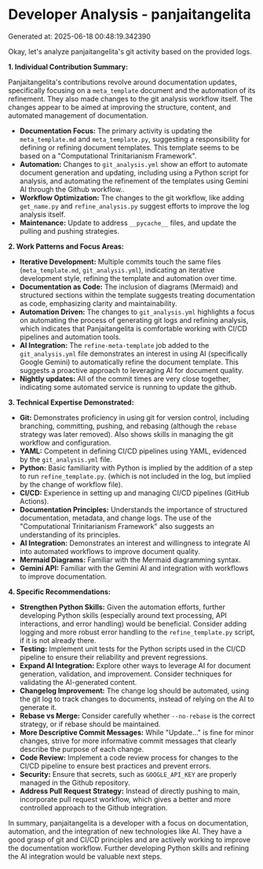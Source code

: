 # Developer Analysis - panjaitangelita
Generated at: 2025-06-18 00:48:19.342390

Okay, let's analyze panjaitangelita's git activity based on the provided logs.

**1. Individual Contribution Summary:**

Panjaitangelita's contributions revolve around documentation updates, specifically focusing on a `meta_template` document and the automation of its refinement.  They also made changes to the git analysis workflow itself.  The changes appear to be aimed at improving the structure, content, and automated management of documentation.

*   **Documentation Focus:**  The primary activity is updating the `meta_template.md` and `meta_template.py`, suggesting a responsibility for defining or refining document templates. This template seems to be based on a "Computational Trinitarianism Framework".
*   **Automation:** Changes to `git_analysis.yml` show an effort to automate document generation and updating, including using a Python script for analysis, and automating the refinement of the templates using Gemini AI through the Github workflow..
*   **Workflow Optimization:**  The changes to the git workflow, like adding `get_name.py` and `refine_analysis.py` suggest efforts to improve the log analysis itself.
* **Maintenance:** Update to address `__pycache__` files, and update the pulling and pushing strategies.

**2. Work Patterns and Focus Areas:**

*   **Iterative Development:**  Multiple commits touch the same files (`meta_template.md`, `git_analysis.yml`), indicating an iterative development style, refining the template and automation over time.
*   **Documentation as Code:** The inclusion of diagrams (Mermaid) and structured sections within the template suggests treating documentation as code, emphasizing clarity and maintainability.
*   **Automation Driven:** The changes to `git_analysis.yml` highlights a focus on automating the process of generating git logs and refining analysis, which indicates that Panjaitangelita is comfortable working with CI/CD pipelines and automation tools.
*   **AI Integration:** The `refine-meta-template` job added to the `git_analysis.yml` file demonstrates an interest in using AI (specifically Google Gemini) to automatically refine the document template.  This suggests a proactive approach to leveraging AI for document quality.
* **Nightly updates:** All of the commit times are very close together, indicating some automated service is running to update the github.

**3. Technical Expertise Demonstrated:**

*   **Git:** Demonstrates proficiency in using git for version control, including branching, committing, pushing, and rebasing (although the `rebase` strategy was later removed). Also shows skills in managing the git workflow and configuration.
*   **YAML:**  Competent in defining CI/CD pipelines using YAML, evidenced by the `git_analysis.yml` file.
*   **Python:**  Basic familiarity with Python is implied by the addition of a step to run `refine_template.py`. (which is not included in the log, but implied by the change of workflow file).
*   **CI/CD:**  Experience in setting up and managing CI/CD pipelines (GitHub Actions).
*   **Documentation Principles:**  Understands the importance of structured documentation, metadata, and change logs. The use of the "Computational Trinitarianism Framework" also suggests an understanding of its principles.
* **AI Integration:** Demonstrates an interest and willingness to integrate AI into automated workflows to improve document quality.
*   **Mermaid Diagrams:**  Familiar with the Mermaid diagramming syntax.
* **Gemini API:** Familiar with the Gemini AI and integration with workflows to improve documentation.

**4. Specific Recommendations:**

*   **Strengthen Python Skills:**  Given the automation efforts, further developing Python skills (especially around text processing, API interactions, and error handling) would be beneficial.  Consider adding logging and more robust error handling to the `refine_template.py` script, if it is not already there.
*   **Testing:** Implement unit tests for the Python scripts used in the CI/CD pipeline to ensure their reliability and prevent regressions.
*   **Expand AI Integration:** Explore other ways to leverage AI for document generation, validation, and improvement. Consider techniques for validating the AI-generated content.
* **Changelog Improvement:** The change log should be automated, using the git log to track changes to documents, instead of relying on the AI to generate it.
* **Rebase vs Merge:** Consider carefully whether `--no-rebase` is the correct strategy, or if rebase should be maintained.
*   **More Descriptive Commit Messages:** While "Update..." is fine for minor changes, strive for more informative commit messages that clearly describe the purpose of each change.
*   **Code Review:**  Implement a code review process for changes to the CI/CD pipeline to ensure best practices and prevent errors.
* **Security:** Ensure that secrets, such as `GOOGLE_API_KEY` are properly managed in the Github repository.
*   **Address Pull Request Strategy:** Instead of directly pushing to main, incorporate pull request workflow, which gives a better and more controlled approach to the Github integration.

In summary, panjaitangelita is a developer with a focus on documentation, automation, and the integration of new technologies like AI.  They have a good grasp of git and CI/CD principles and are actively working to improve the documentation workflow. Further developing Python skills and refining the AI integration would be valuable next steps.
